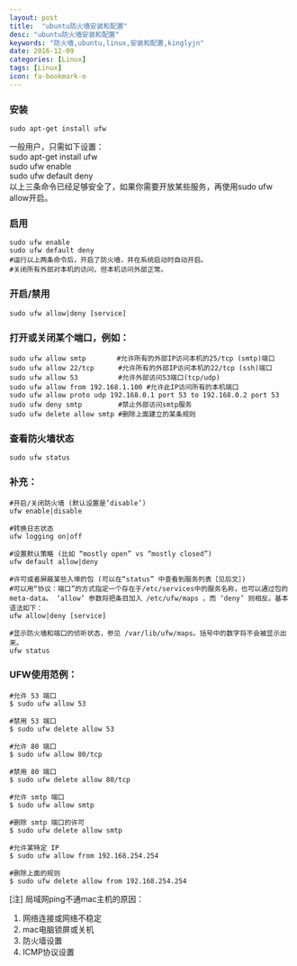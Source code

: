 ```yaml
---
layout: post
title:  "ubuntu防火墙安装和配置"
desc: "ubuntu防火墙安装和配置"
keywords: "防火墙,ubuntu,linux,安装和配置,kinglyjn"
date: 2016-12-09
categories: [Linux]
tags: [Linux]
icon: fa-bookmark-o
---
```


### 安装
``` 
sudo apt-get install ufw 
```
一般用户，只需如下设置：<br>
sudo apt-get install ufw <br>
sudo ufw enable <br>
sudo ufw default deny <br> 
以上三条命令已经足够安全了，如果你需要开放某些服务，再使用sudo ufw allow开启。<br>


### 启用 
```
sudo ufw enable 
sudo ufw default deny 
#运行以上两条命令后，开启了防火墙，并在系统启动时自动开启。 
#关闭所有外部对本机的访问，但本机访问外部正常。 
```

### 开启/禁用 
```
sudo ufw allow|deny [service] 
```

### 打开或关闭某个端口，例如： 
```
sudo ufw allow smtp　      #允许所有的外部IP访问本机的25/tcp (smtp)端口 
sudo ufw allow 22/tcp      #允许所有的外部IP访问本机的22/tcp (ssh)端口 
sudo ufw allow 53          #允许外部访问53端口(tcp/udp) 
sudo ufw allow from 192.168.1.100 #允许此IP访问所有的本机端口 
sudo ufw allow proto udp 192.168.0.1 port 53 to 192.168.0.2 port 53 
sudo ufw deny smtp         #禁止外部访问smtp服务 
sudo ufw delete allow smtp #删除上面建立的某条规则 
```

### 查看防火墙状态 
```
sudo ufw status 
```

### 补充：
```
#开启/关闭防火墙 (默认设置是’disable’)
ufw enable|disable

#转换日志状态
ufw logging on|off

#设置默认策略 (比如 “mostly open” vs “mostly closed”)
ufw default allow|deny

#许可或者屏蔽某些入埠的包 (可以在“status” 中查看到服务列表［见后文］)
#可以用“协议：端口”的方式指定一个存在于/etc/services中的服务名称，也可以通过包的meta-data。 ‘allow’ 参数将把条目加入 /etc/ufw/maps ，而 ‘deny’ 则相反。基本语法如下：
ufw allow|deny [service]

#显示防火墙和端口的侦听状态，参见 /var/lib/ufw/maps。括号中的数字将不会被显示出来。
ufw status
```


### UFW使用范例：
```
#允许 53 端口
$ sudo ufw allow 53

#禁用 53 端口
$ sudo ufw delete allow 53

#允许 80 端口
$ sudo ufw allow 80/tcp

#禁用 80 端口
$ sudo ufw delete allow 80/tcp

#允许 smtp 端口
$ sudo ufw allow smtp

#删除 smtp 端口的许可
$ sudo ufw delete allow smtp

#允许某特定 IP
$ sudo ufw allow from 192.168.254.254

#删除上面的规则
$ sudo ufw delete allow from 192.168.254.254    
```
[注]
局域网ping不通mac主机的原因：
1. 网络连接或网络不稳定
2. mac电脑锁屏或关机
3. 防火墙设置
4. ICMP协议设置

